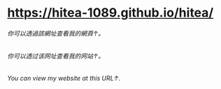 # https://hitea-1089.github.io/hitea/
###### 你可以透過該網址查看我的網頁↑。
###### 你可以透过该网址查看我的网站↑。
###### You can view my website at this URL↑.
